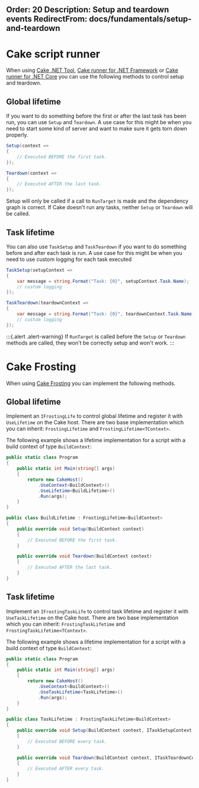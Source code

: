 Order: 20
Description: Setup and teardown events
RedirectFrom: docs/fundamentals/setup-and-teardown
---

# Cake script runner

When using [Cake .NET Tool], [Cake runner for .NET Framework] or [Cake runner for .NET Core] you can use the following methods to control setup and teardown.

## Global lifetime

If you want to do something before the first or after the last task has been run, you can use `Setup` and `Teardown`. A use case for this might be when you need to start some kind of server and want to make sure it gets torn down properly.

```csharp
Setup(context =>
{
    // Executed BEFORE the first task.
});

Teardown(context =>
{
    // Executed AFTER the last task.
});
```

Setup will only be called if a call to `RunTarget` is made and the dependency graph is correct. If Cake doesn't run any tasks, neither `Setup` or `Teardown` will be called.

## Task lifetime

You can also use `TaskSetup` and `TaskTeardown` if you want to do something before and after each task is run. A use case for this might be when you need to use custom logging for each task executed

```csharp
TaskSetup(setupContext =>
{
    var message = string.Format("Task: {0}", setupContext.Task.Name);
    // custom logging
});

TaskTeardown(teardownContext =>
{
    var message = string.Format("Task: {0}", teardownContext.Task.Name);
    // custom logging
});

```

:::{.alert .alert-warning}
If `RunTarget` is called before the `Setup` or `Teardown` methods are called, they won't be correctly setup and won't work.
:::

# Cake Frosting

When using [Cake Frosting] you can implement the following methods.

## Global lifetime

Implement an `IFrostingLife` to control global lifetime and register it with `UseLifetime` on the Cake host.
There are two base implementation which you can inherit: `FrostingLifetime` and `FrostingLifetime<TContext>`.

The following example shows a lifetime implementation for a script with a build context of type `BuildContext`:

```csharp
public static class Program
{
    public static int Main(string[] args)
    {
        return new CakeHost()
            .UseContext<BuildContext>()
            .UseLifetime<BuildLifetime>()
            .Run(args);
    }
}

public class BuildLifetime : FrostingLifetime<BuildContext>
{
    public override void Setup(BuildContext context)
    {
        // Executed BEFORE the first task.
    }

    public override void Teardown(BuildContext context)
    {
        // Executed AFTER the last task.
    }
}
```

## Task lifetime

Implement an `IFrostingTaskLife` to control task lifetime and register it with `UseTaskLifetime` on the Cake host.
There are two base implementation which you can inherit: `FrostingTaskLifetime` and `FrostingTaskLifetime<TContext>`.

The following example shows a lifetime implementation for a script with a build context of type `BuildContext`:

```csharp
public static class Program
{
    public static int Main(string[] args)
    {
        return new CakeHost()
            .UseContext<BuildContext>()
            .UseTaskLifetime<TaskLifetime>()
            .Run(args);
    }
}

public class TaskLifetime : FrostingTaskLifetime<BuildContext>
{
    public override void Setup(BuildContext context, ITaskSetupContext info)
    {
        // Executed BEFORE every task.
    }

    public override void Teardown(BuildContext context, ITaskTeardownContext info)
    {
        // Executed AFTER every task.
    }
}
```

[Cake .NET Tool]: /docs/running-builds/runners/dotnet-tool
[Cake runner for .NET Framework]: /docs/running-builds/runners/cake-runner-for-dotnet-framework
[Cake runner for .NET Core]: /docs/running-builds/runners/cake-runner-for-dotnet-core
[Cake Frosting]: /docs/running-builds/runners/cake-frosting